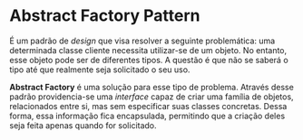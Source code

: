 # Abstract Factory Pattern
É um padrão de *design* que visa resolver a seguinte
problemática: uma determinada classe cliente necessita utilizar-se de um
objeto. No entanto, esse objeto pode ser de diferentes tipos. A questão é que
não se saberá o tipo até que realmente seja solicitado o seu uso.

**Abstract Factory** é uma solução para esse tipo de problema. Através desse
padrão providencia-se uma *interface* capaz de criar uma família de objetos,
relacionados entre si, mas sem especificar suas classes concretas. Dessa forma,
essa informação fica encapsulada, permitindo que a criação deles seja feita
apenas quando for solicitado.
